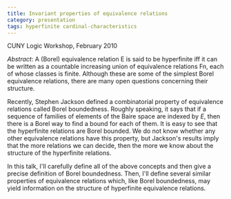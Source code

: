 ```yaml
---
title: Invariant properties of equivalence relations
category: presentation
tags: hyperfinite cardinal-characteristics
---
```


CUNY Logic Workshop, February 2010<!--more-->

*Abstract*: A (Borel) equivalence relation E is said to be hyperfinite iff it can be written as a countable increasing union of equivalence relations Fn, each of whose classes is finite. Although these are some of the simplest Borel equivalence relations, there are many open questions concerning their structure.

Recently, Stephen Jackson defined a combinatorial property of equivalence relations called Borel boundedness. Roughly speaking, it says that if a sequence of families of elements of the Baire space are indexed by $E$, then there is a Borel way to find a bound for each of them. It is easy to see that the hyperfinite relations are Borel bounded. We do not know whether any other equivalence relations have this property, but Jackson's results imply that the more relations we can decide, then the more we know about the structure of the hyperfinite relations.

In this talk, I'll carefully define all of the above concepts and then give a precise definition of Borel boundedness. Then, I'll define several similar properties of equivalence relations which, like Borel boundedness, may yield information on the structure of hyperfinite equivalence relations.
